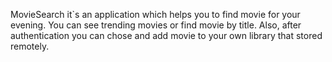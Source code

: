 MovieSearch it`s an application which helps you to find movie for your evening.
You can see trending movies or find movie by title. Also, after authentication
you can chose and add movie to your own library that stored remotely.
